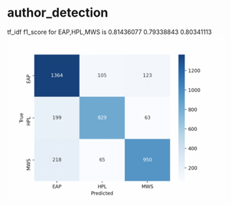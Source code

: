 # author_detection
tf_idf f1_score for EAP,HPL,MWS is 0.81436077 0.79338843 0.80341113
![title](results/tf_idf.png)
